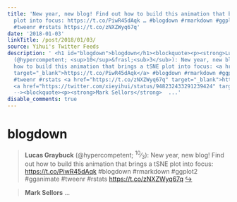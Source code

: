 ```yaml
---
title: 'New year, new blog! Find out how to build this animation that brings a tSNE
  plot into focus: https://t.co/PiwR45dAqk … #blogdown #rmarkdown #ggplot2 #gganimate
  #tweenr #rstats https://t.co/zNXZWyq67q'
date: '2018-01-03'
linkTitle: /post/2018/01/03/
source: Yihui's Twitter Feeds
description: ' <h1 id="blogdown">blogdown</h1><blockquote><p><strong>Lucas Graybuck</strong>
  (@hypercompetent; <sup>10</sup>&frasl;<sub>3</sub>): New year, new blog! Find out
  how to build this animation that brings a tSNE plot into focus: <a href="https://t.co/PiwR45dAqk"
  target="_blank">https://t.co/PiwR45dAqk</a> #blogdown #rmarkdown #ggplot2 #gganimate
  #tweenr #rstats <a href="https://t.co/zNXZWyq67q" target="_blank">https://t.co/zNXZWyq67q</a>
  <a href="https://twitter.com/xieyihui/status/948232433291239424" target="_blank">&#8618;</a></p></blockquote><!--
  --><blockquote><p><strong>Mark Sellors</strong>  ...'
disable_comments: true
---
```

 <h1 id="blogdown">blogdown</h1><blockquote><p><strong>Lucas Graybuck</strong> (@hypercompetent; <sup>10</sup>&frasl;<sub>3</sub>): New year, new blog! Find out how to build this animation that brings a tSNE plot into focus: <a href="https://t.co/PiwR45dAqk" target="_blank">https://t.co/PiwR45dAqk</a> #blogdown #rmarkdown #ggplot2 #gganimate #tweenr #rstats <a href="https://t.co/zNXZWyq67q" target="_blank">https://t.co/zNXZWyq67q</a> <a href="https://twitter.com/xieyihui/status/948232433291239424" target="_blank">&#8618;</a></p></blockquote><!-- --><blockquote><p><strong>Mark Sellors</strong>  ...